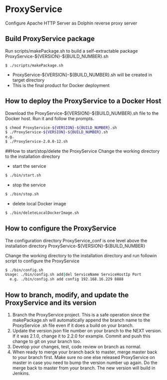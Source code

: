 # ProxyService
Configure Apache HTTP Server as Dolphin reverse proxy server
## Build ProxyService package 

Run scripts/makePackage.sh to build a self-extractable package ProxyService-\${VERSION}-\${BUILD_NUMBER}.sh

```
$ ./scripts/makePackage.sh
```
* ProxyService-\${VERSION}-${BUILD_NUMBER}.sh will be created in target directory
* This is the final product for Docker deployment
## How to deploy the ProxyService to a Docker Host

Download the ProxyService-\${VERSION}-${BUILD_NUMBER}.sh file to the Docker host. Run it and follow the prompts.
```sh
$ chmod ProxyService-${VERSION}-${BUILD_NUMBER}.sh
$ ./ProxyService-${VERSION}-${BUILD_NUMBER}.sh
e.g.
$ ./ProxyService-2.0.0-12.sh
```
##How to start/stop/delete the ProxyService
Change the working directory to the installation directory
* start the service
```sh
$ ./bin/start.sh
```
* stop the service
```sh
$ ./bin/stop.sh
```
* delete local Docker image
```sh
$ ./bin/deleteLocalDockerImage.sh
```
## How to configure the ProxyService
The configuration directory ProxyService_conf is one level above the installation directory ProxyService-\${VERSION}-\${BUILD_NUMBER}

Change the working directory to the installation directory and run followin script to configure the ProxyService
```sh
$ ./bin/config.sh
Usage: ./bin/config.sh add|del ServiceName ServiceHostIp Port
  e.g. ./bin/config.sh add config 192.168.16.229 8888
```
## How to branch, modify, and update the ProxyService and its version
1) Branch the ProxyService project. This is a safe operation since the makePackage.sh will automatically append the branch name to the ProxyService .sh file even if it does a build on your branch. 
2) Update the version.json file number on your branch to the NEXT version. If it was 2.1.0, change it to 2.2.0 for example. Commit and push this change to git on your branch too.
3) Develop your changes, test, code review on branch as normal.
4) When ready to merge your branch back to master, merge master back to your branch first. Make sure no one else released ProxyService on master in case you need to bump the version number up again. Do the merge back to master from your branch. The new version will build in Jenkins.
